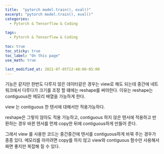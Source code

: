 ```yaml
---
title:  "pytorch model.train(), eval()"
excerpt: "pytorch model.train(), eval()"
categories:
  - Pytorch & Tensorflow & Coding
  
tags:
  - Pytorch & Tensorflow & Coding
  
toc: true
toc_sticky: true
toc_label: "On this page"
use_math: true
    
last_modified_at: 2021-07-05T12:48:00-05:00
---
```


기능은 같지만 한번도 다루지 않은 데이터같은 경우는 view로 해도 되는데 중간에 네트워크에서 다루다가 크기를 조정 할 
떄에는 reshape를 써야한다. 이유는 reshape는 contiguous한 메모리 배열을 가능하게 한다.

view 는 contiguous 한 텐서에 대해서만 적용가능하다. 

reshape은 그렇지 않아도 적용 가능하고, contiguous 하지 않은 텐서에 적용하고 반환하는 경우 바뀐 텐서를 먼제 copy한 뒤에 contiguous하게 만들어 준다. 

그래서 view 를 사용한 코드는 중간중간에 텐서를 contiguous하게 바꿔 주는 경우가 종종 있다. 메모리를 아끼려면 copy를 하지 않고
view와 contiguous 함수만 사용해서 짜면 좋지만 복잡해 질 수 있다. 